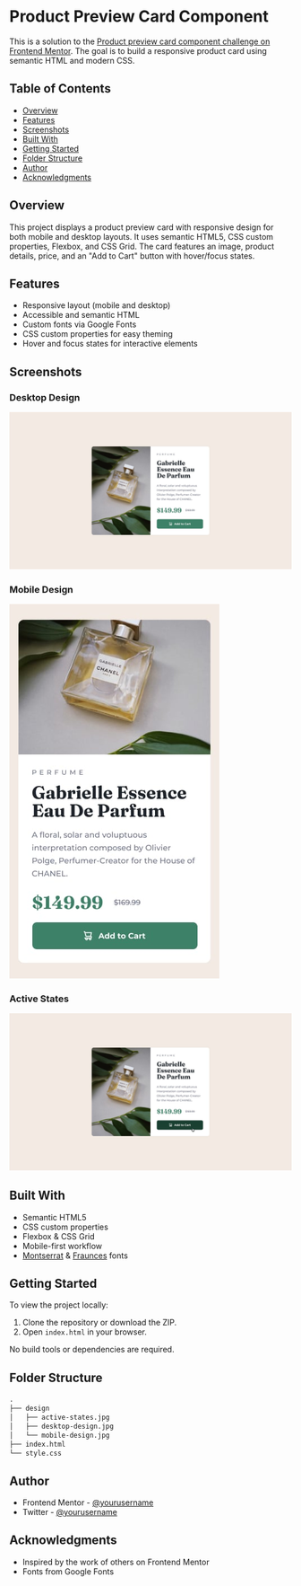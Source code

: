 # Product Preview Card Component

This is a solution to the [Product preview card component challenge on Frontend Mentor](https://www.frontendmentor.io/challenges/product-preview-card-component-GO7UmttRfa). The goal is to build a responsive product card using semantic HTML and modern CSS.

## Table of Contents

- [Overview](#overview)
- [Features](#features)
- [Screenshots](#screenshots)
- [Built With](#built-with)
- [Getting Started](#getting-started)
- [Folder Structure](#folder-structure)
- [Author](#author)
- [Acknowledgments](#acknowledgments)

## Overview

This project displays a product preview card with responsive design for both mobile and desktop layouts. It uses semantic HTML5, CSS custom properties, Flexbox, and CSS Grid. The card features an image, product details, price, and an "Add to Cart" button with hover/focus states.

## Features

- Responsive layout (mobile and desktop)
- Accessible and semantic HTML
- Custom fonts via Google Fonts
- CSS custom properties for easy theming
- Hover and focus states for interactive elements

## Screenshots

### Desktop Design

![Desktop Design](design/desktop-design.jpg)

### Mobile Design

![Mobile Design](design/mobile-design.jpg)

### Active States

![Active States](design/active-states.jpg)

## Built With

- Semantic HTML5
- CSS custom properties
- Flexbox & CSS Grid
- Mobile-first workflow
- [Montserrat](https://fonts.google.com/specimen/Montserrat) & [Fraunces](https://fonts.google.com/specimen/Fraunces) fonts

## Getting Started

To view the project locally:

1. Clone the repository or download the ZIP.
2. Open `index.html` in your browser.

No build tools or dependencies are required.

## Folder Structure

```
.
├── design
│   ├── active-states.jpg
│   ├── desktop-design.jpg
│   └── mobile-design.jpg
├── index.html
└── style.css
```

## Author

- Frontend Mentor - [@yourusername](https://www.frontendmentor.io/profile/yourusername)
- Twitter - [@yourusername](https://twitter.com/yourusername)

## Acknowledgments

- Inspired by the work of others on Frontend Mentor
- Fonts from Google Fonts